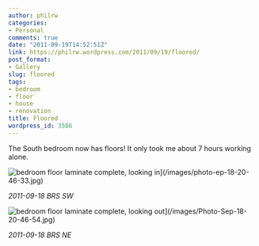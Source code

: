 ```yaml
---
author: philrw
categories:
- Personal
comments: true
date: "2011-09-19T14:52:51Z"
link: https://philrw.wordpress.com/2011/09/19/floored/
post_format:
- Gallery
slug: floored
tags:
- bedroom
- floor
- house
- renovation
title: Floored
wordpress_id: 3586
---
```


The South bedroom now has floors! It only took me about 7 hours working alone.

![bedroom floor laminate complete, looking in](/images/Photo-Sep-18-20-46-33.jpg)](/images/photo-ep-18-20-46-33.jpg)

*2011-09-18 BRS SW*

![bedroom floor laminate complete, looking out](/images/Photo-Sep-18-20-46-54.jpg)](/images/Photo-Sep-18-20-46-54.jpg)

*2011-09-18 BRS NE*